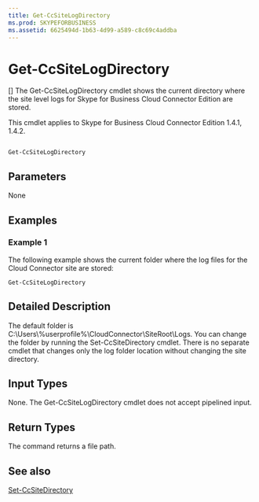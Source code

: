 ```yaml
---
title: Get-CcSiteLogDirectory
ms.prod: SKYPEFORBUSINESS
ms.assetid: 6625494d-1b63-4d99-a589-c8c69c4addba
---
```



# Get-CcSiteLogDirectory
[]
The Get-CcSiteLogDirectory cmdlet shows the current directory where the site level logs for Skype for Business Cloud Connector Edition are stored. 
  
    
    

This cmdlet applies to Skype for Business Cloud Connector Edition 1.4.1, 1.4.2.
```

Get-CcSiteLogDirectory
```


## Parameters

None
  
    
    

## Examples
<a name="Examples"> </a>


### Example 1

The following example shows the current folder where the log files for the Cloud Connector site are stored:
  
    
    

```
Get-CcSiteLogDirectory
```


## Detailed Description
<a name="DetailedDescription"> </a>

The default folder is C:\\Users\\%userprofile%\\CloudConnector\\SiteRoot\\Logs. You can change the folder by running the Set-CcSiteDirectory cmdlet. There is no separate cmdlet that changes only the log folder location without changing the site directory.
  
    
    

## Input Types
<a name="InputTypes"> </a>

None. The Get-CcSiteLogDirectory cmdlet does not accept pipelined input.
  
    
    

## Return Types
<a name="ReturnTypes"> </a>

The command returns a file path.
  
    
    

## See also
<a name="ReturnTypes"> </a>

 [Set-CcSiteDirectory](set-ccsitedirectory.md)
  
    
    

